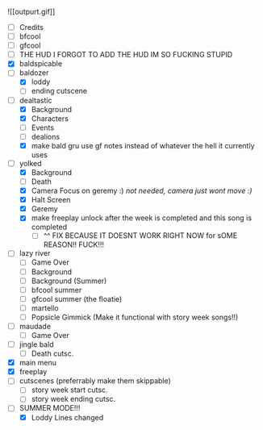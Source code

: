 ![[outpurt.gif]]
- [ ] Credits
- [ ] bfcool
- [ ] gfcool
- [ ] THE HUD I FORGOT TO ADD THE HUD IM SO FUCKING STUPID
- [x] baldspicable
- [ ] baldozer
	- [x] loddy
	- [ ] ending cutscene
- [ ] dealtastic
	- [x] Background
	- [x] Characters
	- [ ] Events
	- [ ] dealions
	- [x] make bald gru use gf notes instead of whatever the hell it currently uses
- [ ] yolked
	- [x] Background
	- [ ] Death
	- [x] Camera Focus on geremy :)
		*not needed, camera just wont move :)*
	- [x] Halt Screen
	- [x] Geremy
	- [x] make freeplay unlock after the week is completed and this song is completed
		- [ ] ^^ FIX BECAUSE IT DOESNT WORK RIGHT NOW for sOME REASON!! FUCK!!!
- [ ] lazy river
	- [ ] Game Over
	- [ ] Background
	- [ ] Background (Summer)
	- [ ] bfcool summer
	- [ ] gfcool summer (the floatie)
	- [ ] martello
	- [ ] Popsicle Gimmick (Make it functional with story week songs!!)
- [ ] maudade
	- [ ] Game Over
- [ ] jingle bald
	- [ ] Death cutsc.
- [x] main menu
- [x] freeplay
- [ ] cutscenes (preferrably make them skippable)
	- [ ] story week start cutsc.
	- [ ] story week ending cutsc.
- [ ] SUMMER MODE!!!
	- [x] Loddy Lines changed
